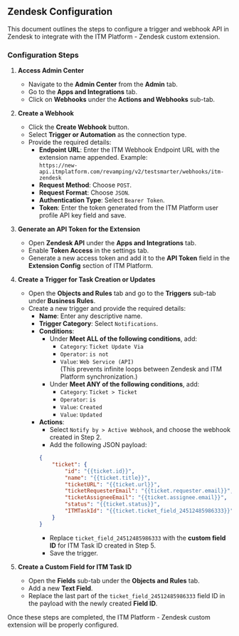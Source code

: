 ## Zendesk Configuration

This document outlines the steps to configure a trigger and webhook API in Zendesk to integrate with the ITM Platform - Zendesk custom extension.

### Configuration Steps

1. **Access Admin Center**  
   - Navigate to the **Admin Center** from the **Admin** tab.
   - Go to the **Apps and Integrations** tab.
   - Click on **Webhooks** under the **Actions and Webhooks** sub-tab.

2. **Create a Webhook**
   - Click the **Create Webhook** button.
   - Select **Trigger or Automation** as the connection type.
   - Provide the required details:
     - **Endpoint URL**: Enter the ITM Webhook Endpoint URL with the extension name appended. Example:  
       `https://new-api.itmplatform.com/revamping/v2/testsmarter/webhooks/itm-zendesk`
     - **Request Method**: Choose `POST`.
     - **Request Format**: Choose `JSON`.
     - **Authentication Type**: Select `Bearer Token`.
     - **Token**: Enter the token generated from the ITM Platform user profile API key field and save.

3. **Generate an API Token for the Extension**
   - Open **Zendesk API** under the **Apps and Integrations** tab.
   - Enable **Token Access** in the settings tab.
   - Generate a new access token and add it to the **API Token** field in the **Extension Config** section of ITM Platform.

4. **Create a Trigger for Task Creation or Updates**
   - Open the **Objects and Rules** tab and go to the **Triggers** sub-tab under **Business Rules**.
   - Create a new trigger and provide the required details:
     - **Name**: Enter any descriptive name.
     - **Trigger Category**: Select `Notifications`.
     - **Conditions**:
       - Under **Meet ALL of the following conditions**, add:  
         - `Category`: `Ticket Update Via`  
         - `Operator`: `is not`  
         - `Value`: `Web Service (API)`  
         (This prevents infinite loops between Zendesk and ITM Platform synchronization.)
       - Under **Meet ANY of the following conditions**, add:
         - `Category`: `Ticket > Ticket`  
         - `Operator`: `is`  
         - `Value`: `Created`  
         - `Value`: `Updated`
     - **Actions**:
       - Select `Notify by > Active Webhook`, and choose the webhook created in Step 2.
       - Add the following JSON payload:
       ```json
       {
           "ticket": {
               "id": "{{ticket.id}}",
               "name": "{{ticket.title}}",
               "ticketURL": "{{ticket.url}}",
               "ticketRequesterEmail": "{{ticket.requester.email}}",
               "ticketAssigneeEmail": "{{ticket.assignee.email}}",
               "status": "{{ticket.status}}",
               "ITMTaskId": "{{ticket.ticket_field_24512485986333}}"
           }
       }
       ```
       - Replace `ticket_field_24512485986333` with the **custom field ID** for ITM Task ID created in Step 5.
       - Save the trigger.

5. **Create a Custom Field for ITM Task ID**
   - Open the **Fields** sub-tab under the **Objects and Rules** tab.
   - Add a new **Text Field**.
   - Replace the last part of the `ticket_field_24512485986333` field ID in the payload with the newly created **Field ID**.

Once these steps are completed, the ITM Platform - Zendesk custom extension will be properly configured.
